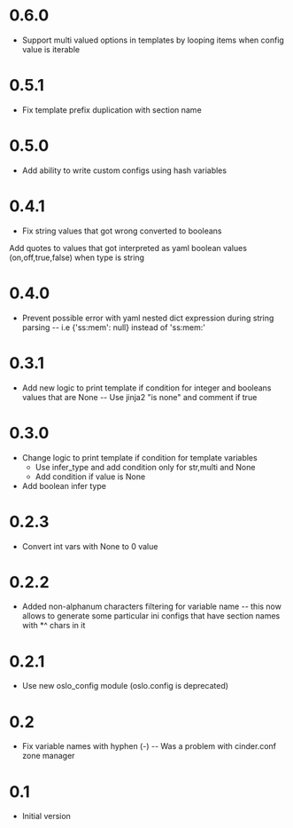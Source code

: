 0.6.0
=====

- Support multi valued options in templates by looping items when config value
  is iterable

0.5.1
=====

- Fix template prefix duplication with section name


0.5.0
=====

- Add ability to write custom configs using hash variables

0.4.1
=====

- Fix string values that got wrong converted to booleans

Add quotes to values that got interpreted as yaml boolean values (on,off,true,false) when type is string

0.4.0
=====

- Prevent possible error with yaml nested dict expression during string parsing
-- i.e {'ss:mem': null} instead of 'ss:mem:'

0.3.1
=====

- Add new logic to print template if condition for integer and booleans values that are None
-- Use jinja2 "is none" and comment if true

0.3.0
=====

- Change logic to print template if condition for template variables
  - Use infer_type and add condition only for str,multi and None
  - Add condition if value is None
- Add boolean infer type

0.2.3
=====

- Convert int vars with None to 0 value

0.2.2
=====

- Added non-alphanum characters filtering for variable name
--  this now allows to generate some particular ini configs that have
    section names with *^ chars in it

0.2.1
=====

- Use new oslo_config module (oslo.config is deprecated)

0.2
====

- Fix variable names with hyphen (-)
-- Was a problem with cinder.conf zone manager

0.1
====

- Initial version
